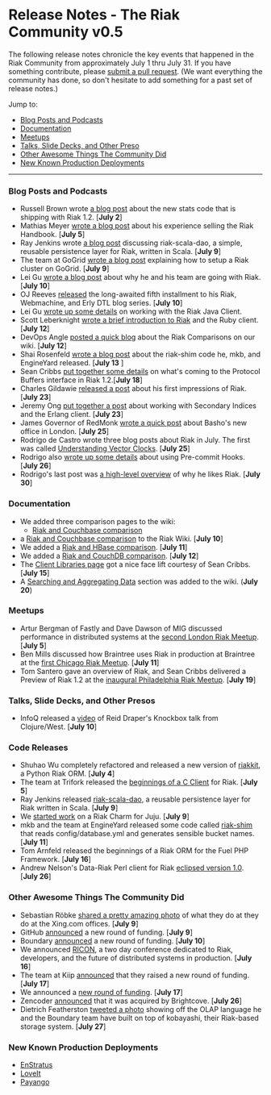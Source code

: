 # Release Notes - The Riak Community v0.5

The following release notes chronicle the key events that happened in the Riak Community from approximately July 1 thru July 31. If you have something contribute, please [submit a pull request](https://github.com/basho/the-riak-community/pulls). (We want everything the community has done, so don't hesitate to add something for a past set of release notes.)

Jump to:

* [Blog Posts and Podcasts](#blog-posts-and-podcasts) 
* [Documentation](#documenation)
* [Meetups](#meetups)
* [Talks, Slide Decks, and Other Preso](#talks-slide-decks-and-other-presos)
* [Other Awesome Things The Community Did](#other-awesome-things-the-community-did)
* [New Known Production Deployments](#new-known-production-deployments)

----

### Blog Posts and Podcasts 

* Russell Brown wrote [a blog post](http://basho.com/blog/technical/2012/07/02/folsom-backed-stats-riak-1-2/) about the new stats code that is shipping with Riak 1.2. [**July 2**]
* Mathias Meyer [wrote a blog post](http://www.paperplanes.de/2012/7/5/six-ish-months-of-ebook-sales-riak-handbook.html) about his experience selling the Riak Handbook. [**July 5**]
* Ray Jenkins wrote [a blog post](http://blog.boundary.com/2012/07/09/reusable-patterns-for-riak-in-scala/) discussing riak-scala-dao, a simple, reusable persistence layer for Riak, written in Scala. [**July 9**]
* The team at GoGrid [wrote a blog post](http://blog.gogrid.com/2012/07/09/create-a-basho-riak-cluster-on-gogrid/) explaining how to setup a Riak cluster on GoGrid. [**July 9**]
* Lei Gu [wrote a blog post](http://2rdscreenretargeting.blogspot.com/2012/07/why-we-chose-riak-as-persistence.html) about why he and his team are going with Riak. [**July 10**]
* OJ Reeves [released](http://buffered.io/posts/webmachine-erlydtl-and-riak-part-5/) the long-awaited fifth installment to his Riak, Webmachine, and Erly DTL blog series. [**July 10**]
* Lei Gu [wrote up some details](http://2rdscreenretargeting.blogspot.com/2012/07/riak-java-client-distilled.html) on working with the Riak Java Client.
* Scott Leberknight [wrote a brief introduction to Riak](http://cloud.dzone.com/articles/brief-introduction-riak) and the Ruby client. [**July 12**]
* DevOps Angle [posted a quick blog](http://devopsangle.com/2012/07/12/nosql-database-religion-comparing-riak-to-others/) about the Riak Comparisons on our wiki. [**July 12**]
* Shai Rosenfeld [wrote a blog post](http://shairosenfeld.com/blog/index.php/2012/07/riak-shim/) about the riak-shim code he, mkb, and EngineYard released. [**July 13** ]
* Sean Cribbs [put together some details](http://basho.com/blog/technical/2012/07/18/Protobuffs-in-Riak-1-2/) on what's coming to the Protocol Buffers interface in Riak 1.2.[**July 18**] 
* Charles Gildawie [released a post](http://nosqlsolution.blogspot.com/2012/07/fun-with-riak.html) about his first impressions of Riak. [**July 23**]
* Jeremy Ong [put together a post](http://www.jeremyong.com/blog/2012/07/23/secondary-indices-in-riak-with-erlang/) about working with Secondary Indices and the Erlang client. [**July 23**]
* James Governor of RedMonk [wrote a quick post](http://redmonk.com/jgovernor/2012/07/25/basho-comes-to-shoreditch-a-tech-city-and-redmonk-story/) about Basho's new office in London. [**July 25**]
* Rodrigo de Castro wrote three blog posts about Riak in July. The first was called [Understanding Vector Clocks](http://architects.dzone.com/articles/understanding-vector-clocks). [**July 25**]
* Rodrigo also [wrote up some details](http://architects.dzone.com/articles/how-use-precommit-hook-riak) about using Pre-commit Hooks. [**July 26**]
* Rodrigo's last post was [a high-level overview](http://architects.dzone.com/articles/why-i-think-riak-great-nosql) of why he likes Riak. [**July 30**]

### Documentation 

* We added three comparison pages to the wiki:
  * [Riak and Couchbase comparison](http://wiki.basho.com/Riak-Compared-to-Couchbase.html)
* a [Riak and Couchbase comparison](http://wiki.basho.com/Riak-Compared-to-Couchbase.html) to the Riak Wiki. [**July 10**]
* We added a [Riak and HBase comparison](http://wiki.basho.com/Riak-Compared-to-HBase.html). [**July 11**]
* We added a [Riak and CouchDB comparison](http://wiki.basho.com/Riak-Compared-to-CouchDB.html). [**July 12**]
* The [Client Libraries page](http://wiki.basho.com/Client-Libraries.html) got a nice face lift courtesy of Sean Cribbs. [**July 15**]
* A [Searching and Aggregating Data](http://wiki.basho.com/Searching-and-Aggregating-Data.html) section was added to the wiki. (**July 20**) 


### Meetups

* Artur Bergman of Fastly and Dave Dawson of MIG discussed performance in distributed systems at the [second London Riak Meetup](http://www.meetup.com/riak-london/events/69174012/). [**July 5**]
* Ben Mills discussed how Braintree uses Riak in production at Braintree at the [first Chicago Riak Meetup](http://www.meetup.com/Chicago-Riak-Meetup/events/70017472/). [**July 11**] 
* Tom Santero gave an overview of Riak, and Sean Cribbs delivered a Preview of Riak 1.2 at the [inaugural Philadelphia Riak Meetup](http://www.meetup.com/Philly-Riak-Meetup/events/67994362/). [**July 19**]
### Talks, Slide Decks, and Other Presos

* InfoQ released a [video](http://www.infoq.com/presentations/Knockbox-an-Eventual-Consistency-Toolkit) of Reid Draper's Knockbox talk from Clojure/West. [**July 10**]

### Code Releases 

* Shuhao Wu completely refactored and released a new version of [riakkit](https://github.com/ultimatebuster/riakkit), a Python Riak ORM. [**July 4**]
* The team at Trifork released the [beginnings of a C Client](https://github.com/trifork/riack) for Riak. [**July 5**]
* Ray Jenkins released [riak-scala-dao](https://github.com/rjenkins/riak-scala-dao), a reusable persistence layer for Riak written in Scala. [**July 9**]
* We [started work](https://bugs.launchpad.net/charms/+bug/1022591) on a Riak Charm for Juju. [**July 9**]
* mkb and the team at EngineYard released some code called [riak-shim](https://github.com/mkb/riak-shim) that reads config/database.yml and generates sensible bucket names. [**July 11**]
* Tom Arnfeld released the beginnings of a Riak ORM for the Fuel PHP Framework. [**July 16**]
* Andrew Nelson's Data-Riak Perl client for Riak [eclipsed version 1.0](http://search.cpan.org/~anelson/Data-Riak-1.1/). [**July 26**]

### Other Awesome Things The Community Did

* Sebastian Röbke [shared a pretty amazing photo](https://twitter.com/boosty/status/220997388754632704) of what they do at they do at the Xing.com offices. [**July 9**]
* GitHub [announced](http://peter.a16z.com/2012/07/09/software-eats-software-development/) a new round of funding. [**July 9**]
* Boundary [announced](http://boundary.com/about/press/boundary-nets-15m-to-accelerate-the-future-of-it-monitoring-and-management) a new round of funding. [**July 10**]
* We announced [RICON](http://basho.com/community/ricon2012/), a two day conference dedicated to Riak, developers, and the future of distributed systems in production. [**July 16**]
* The team at Kiip [announced](http://blog.kiip.me/post/27401788412/kiip-raises-a-series-b) that they raised a new round of funding. [**July 17**]
* We announced a [new round of funding](http://gigaom.com/cloud/nosql-startup-basho-raises-11-1m-and-storms-japan/). [**July 17**]
* Zencoder [announced](http://blog.zencoder.com/2012/07/26/brightcove-acquires-zencoder/) that it was acquired by Brightcove. [**July 26**] 
* Dietrich Featherston [tweeted a photo](https://twitter.com/d2fn/status/228556585713143808) showing off the OLAP language he and the Boundary team have built on top of kobayashi, their Riak-based storage system. [**July 27**]

### New Known Production Deployments 

* [EnStratus](http://basho.com/company/production-users/#user-enstratus)
* [LoveIt](http://basho.com/company/production-users/#user-loveit)
* [Payango](http://basho.com/company/production-users/#user-payango)
